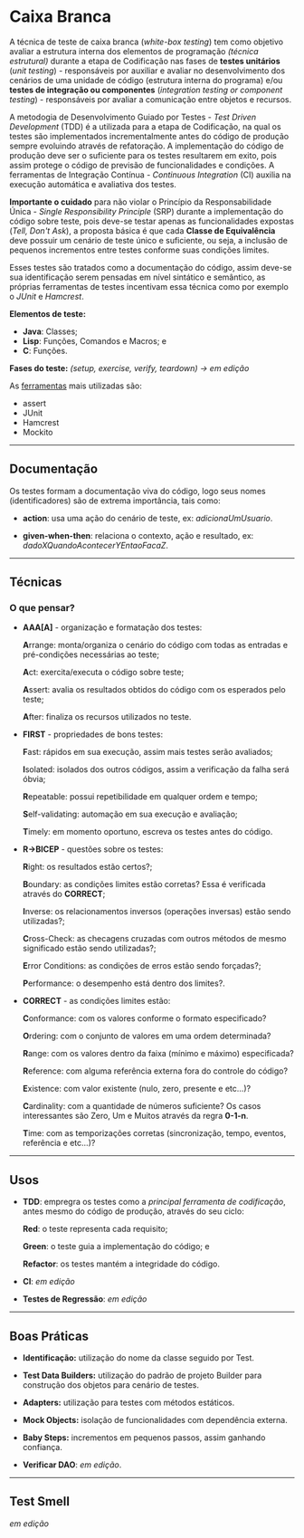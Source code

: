 # Caixa Branca
A técnica de teste de caixa branca (*white-box testing*) tem como objetivo avaliar a estrutura interna dos elementos de programação *(técnica estrutural)* durante a etapa de Codificação nas fases de **testes unitários** (*unit testing*) - responsáveis por auxiliar e avaliar no desenvolvimento dos cenários de uma unidade de código (estrutura interna do programa) e/ou **testes de integração ou componentes** (*integration testing or component testing*) - responsáveis por avaliar a comunicação entre objetos e recursos.

A metodogia de Desenvolvimento Guiado por Testes - *Test Driven Development* (TDD) é a utilizada para a etapa de Codificação, na qual os testes são implementados incrementalmente antes do código de produção sempre evoluindo através de refatoração. A implementação do código de produção deve ser o suficiente para os testes resultarem em exito, pois assim protege o código de previsão de funcionalidades e condições. A ferramentas de Integração Contínua - *Continuous Integration* (CI) auxilia na execução automática e avaliativa dos testes.

**Importante o cuidado** para não violar o Princípio da Responsabilidade Única - *Single Responsibility Principle* (SRP) durante a implementação do código sobre teste, pois deve-se testar apenas as funcionalidades expostas (*Tell, Don't Ask*), a proposta básica é que cada **Classe de Equivalência** deve possuir um cenário de teste único e suficiente, ou seja, a inclusão de pequenos incrementos entre testes conforme suas condições limites.

Esses testes são tratados como a documentação do código, assim deve-se sua identificação serem pensadas em nível sintático e semântico, as próprias ferramentas de testes incentivam essa técnica como por exemplo o *JUnit* e *Hamcrest*.

**Elementos de teste:**
* **Java**: Classes;
* **Lisp**: Funções, Comandos e Macros; e
* **C**: Funções.

**Fases do teste:**
*(setup, exercise, verify, teardown) -> em edição*

As [ferramentas](ferramentas.md) mais utilizadas são:
* assert
* JUnit
* Hamcrest
* Mockito

---

## Documentação
Os testes formam a documentação viva do código, logo seus nomes (identificadores) são de extrema importância, tais como:

* **action**: usa uma ação do cenário de teste, ex: *adicionaUmUsuario*.

* **given-when-then**: relaciona o contexto, ação e resultado, ex: *dadoXQuandoAcontecerYEntaoFacaZ*.

---

## Técnicas
### O que pensar?
* **AAA[A]** - organização e formatação dos testes:

  **A**rrange: monta/organiza o cenário do código com todas as entradas e pré-condições necessárias ao teste;

  **A**ct: exercita/executa o código sobre teste;

  **A**ssert: avalia os resultados obtidos do código com os esperados pelo teste;

  **A**fter: finaliza os recursos utilizados no teste.

* **FIRST** - propriedades de bons testes:

  **F**ast: rápidos em sua execução, assim mais testes serão avaliados;

  **I**solated: isolados dos outros códigos, assim a verificação da falha será óbvia;

  **R**epeatable: possui repetibilidade em qualquer ordem e tempo;

  **S**elf-validating: automação em sua execução e avaliação;

  **T**imely: em momento oportuno, escreva os testes antes do código.

* **R->BICEP** - questões sobre os testes:

  **R**ight: os resultados estão certos?;
  
  **B**oundary: as condições limites estão corretas? Essa é verificada através do **CORRECT**;
  
  **I**nverse: os relacionamentos inversos (operações inversas) estão sendo utilizadas?;
  
  **C**ross-Check: as checagens cruzadas com outros métodos de mesmo significado estão sendo utilizadas?;
  
  **E**rror Conditions: as condições de erros estão sendo forçadas?;
  
  **P**erformance: o desempenho está dentro dos limites?.
 
* **CORRECT** - as condições limites estão:

  **C**onformance: com os valores conforme o formato especificado?

  **O**rdering: com o conjunto de valores em uma ordem determinada?

  **R**ange: com os valores dentro da faixa (mínimo e máximo) especificada?

  **R**eference: com alguma referência externa fora do controle do código?

  **E**xistence: com valor existente (nulo, zero, presente e etc...)?

  **C**ardinality: com a quantidade de números suficiente? Os casos interessantes são Zero, Um e Muitos através da regra **0-1-n**.

  **T**ime: com as temporizações corretas (sincronização, tempo, eventos, referência e etc...)?

---

## Usos
* **TDD**: empregra os testes como a *principal ferramenta de codificação*, antes mesmo do código de produção, através do seu ciclo:
  
  **Red**: o teste representa cada requisito;

  **Green**: o teste guia a implementação do código; e

  **Refactor**: os testes mantém a integridade do código.
  
* **CI**: *em edição*

* **Testes de Regressão**: *em edição*

---

## Boas Práticas
* **Identificação:** utilização do nome da classe seguido por Test.

* **Test Data Builders:** utilização do padrão de projeto Builder para construção dos objetos para cenário de testes.

* **Adapters:** utilização para testes com métodos estáticos.

* **Mock Objects:** isolação de funcionalidades com dependência externa.

* **Baby Steps:** incrementos em pequenos passos, assim ganhando confiança.

* **Verificar DAO**: *em edição*.

---

## Test Smell
*em edição*